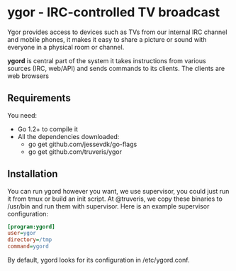 # ygor - IRC-controlled TV broadcast

Ygor provides access to devices such as TVs from our internal IRC channel and
mobile phones, it makes it easy to share a picture or sound with everyone in a
physical room or channel.

**ygord** is central part of the system it takes instructions from various
sources (IRC, web/API) and sends commands to its clients.  The clients are web
browsers

## Requirements
You need:

 * Go 1.2+ to compile it
 * All the dependencies downloaded:
    - go get github.com/jessevdk/go-flags
    - go get github.com/truveris/ygor

## Installation
You can run ygord however you want, we use supervisor, you could just run it
from tmux or build an init script. At @truveris, we copy these binaries to
/usr/bin and run them with supervisor. Here is an example supervisor
configuration:

```ini
[program:ygord]
user=ygor
directory=/tmp
command=ygord
```

By default, ygord looks for its configuration in /etc/ygord.conf.
